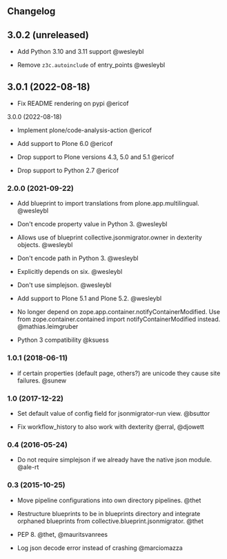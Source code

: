 ## Changelog

3.0.2 (unreleased)
------------------

- Add Python 3.10 and 3.11 support @wesleybl

- Remove ``z3c.autoinclude`` of entry_points @wesleybl


3.0.1 (2022-08-18)
------------------

- Fix README rendering on pypi @ericof


3.0.0 (2022-08-18)

- Implement plone/code-analysis-action @ericof

- Add support to Plone 6.0 @ericof

- Drop support to Plone versions 4.3, 5.0 and 5.1 @ericof

- Drop support to Python 2.7 @ericof


### 2.0.0 (2021-09-22)

- Add blueprint to import translations from plone.app.multilingual. @wesleybl

- Don't encode property value in Python 3. @wesleybl

- Allows use of blueprint collective.jsonmigrator.owner in dexterity objects. @wesleybl

- Don't encode path in Python 3. @wesleybl

- Explicitly depends on six. @wesleybl

- Don't use simplejson. @wesleybl

- Add support to Plone 5.1 and Plone 5.2. @wesleybl

- No longer depend on zope.app.container.notifyContainerModified.
  Use from zope.container.contained import notifyContainerModified instead. @mathias.leimgruber

- Python 3 compatibility @ksuess


### 1.0.1 (2018-06-11)

- if certain properties (default page, others?) are unicode they cause site failures. @sunew


### 1.0 (2017-12-22)

- Set default value of config field for jsonmigrator-run view. @bsuttor

- Fix workflow_history to also work with dexterity @erral, @djowett


### 0.4 (2016-05-24)

- Do not require simplejson if we already have the native json module. @ale-rt


### 0.3 (2015-10-25)

- Move pipeline configurations into own directory pipelines. @thet

- Restructure blueprints to be in blueprints directory and integrate orphaned
  blueprints from collective.blueprint.jsonmigrator. @thet

- PEP 8. @thet, @mauritsvanrees

- Log json decode error instead of crashing @marciomazza
